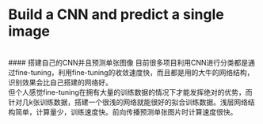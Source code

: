 # Build a CNN and predict a single image
<br>
#### 搭建自己的CNN并且预测单张图像
目前很多项目利用CNN进行分类都是通过fine-tuning，利用fine-tuning的收敛速度快，而且都是用的大牛的网络结构，识别效果会比自己搭建的网络好。<br>
但个人感觉fine-tuning在拥有大量的训练数据的情况下才能发挥绝对的优势，而针对几k张训练数据，搭建一个很浅的网络就能很好的拟合训练数据。浅层网络结构简单，计算量少，训练速度快。前向传播预测单张图片时计算速度很快。<br>
    
